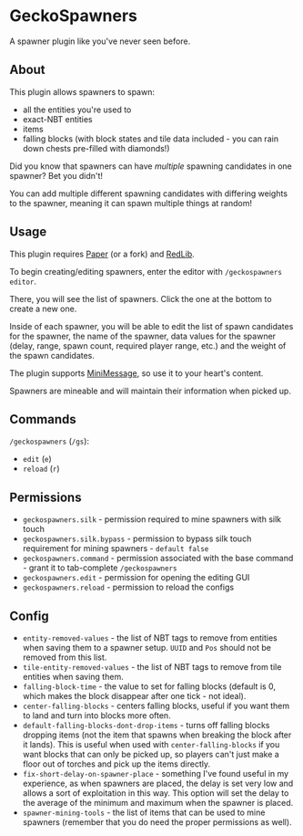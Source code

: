 # GeckoSpawners

A spawner plugin like you've never seen before.
## About

This plugin allows spawners to spawn:
* all the entities you're used to
* exact-NBT entities
* items
* falling blocks (with block states and tile data included - you can rain down chests pre-filled with diamonds!)

Did you know that spawners can have *multiple* spawning candidates in one spawner? Bet you didn't!

You can add multiple different spawning candidates with differing weights to the spawner, meaning it can spawn multiple things at random!

## Usage

This plugin requires [Paper](https://papermc.io/) (or a fork) and [RedLib](https://github.com/Redempt/RedLib/releases).

To begin creating/editing spawners, enter the editor with `/geckospawners editor`.

There, you will see the list of spawners. Click the one at the bottom to create a new one.

Inside of each spawner, you will be able to edit the list of spawn candidates for the spawner, the name of the spawner, data values for the spawner (delay, range, spawn count, required player range, etc.) and the weight of the spawn candidates.

The plugin supports [MiniMessage](https://docs.adventure.kyori.net/minimessage#format), so use it to your heart's content.

Spawners are mineable and will maintain their information when picked up.

## Commands

`/geckospawners` (`/gs`):
* `edit` (`e`)
* `reload` (`r`)

## Permissions

* `geckospawners.silk` - permission required to mine spawners with silk touch
* `geckospawners.silk.bypass` - permission to bypass silk touch requirement for mining spawners - `default false`
* `geckospawners.command` - permission associated with the base command - grant it to tab-complete `/geckospawners`
* `geckospawners.edit` - permission for opening the editing GUI
* `geckospawners.reload` - permission to reload the configs

## Config

* `entity-removed-values` - the list of NBT tags to remove from entities when saving them to a spawner setup. `UUID` and `Pos` should not be removed from this list.
* `tile-entity-removed-values` - the list of NBT tags to remove from tile entities when saving them.
* `falling-block-time` - the value to set for falling blocks (default is 0, which makes the block disappear after one tick - not ideal).
* `center-falling-blocks` - centers falling blocks, useful if you want them to land and turn into blocks more often.
* `default-falling-blocks-dont-drop-items` - turns off falling blocks dropping items (not the item that spawns when breaking the block after it lands). This is useful when used with `center-falling-blocks` if you want blocks that can only be picked up, so players can't just make a floor out of torches and pick up the items directly.
* `fix-short-delay-on-spawner-place` - something I've found useful in my experience, as when spawners are placed, the delay is set very low and allows a sort of exploitation in this way. This option will set the delay to the average of the minimum and maximum when the spawner is placed.
* `spawner-mining-tools` - the list of items that can be used to mine spawners (remember that you do need the proper permissions as well).
